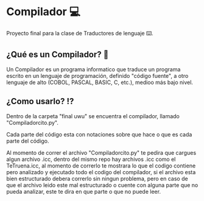 # Compilador 💻

Proyecto final para la clase de Traductores de lenguaje ⌨️.

## ¿Qué es un Compilador? 💽

Un Compilador es un programa informatico que traduce un programa escrito en un lenguaje de programación, definido
"código fuente", a otro lenguaje de alto (COBOL, PASCAL, BASIC, C, etc.), medioo más bajo nivel.

## ¿Como usarlo? ⁉️

Dentro de la carpeta "final uwu" se encuentra el compilador, llamado "Compiladorcito.py". 

Cada parte del código esta con notaciones sobre que hace o que es cada parte del código.

Al momento de correr el archivo "Compiladorcito.py" te pedira que cargues algun archivo .icc, dentro del mismo repo hay
archivos .icc como el TeTruena.icc, al momento de correrlo te mostrara lo que el codigo contiene pero analizado y ejecutado 
todo el codigo del compilador, si el archivo esta bien estructurado debera correrlo sin ningun problema, pero en caso de que 
el archivo leido este mal estructurado o cuente con alguna parte que no pueda analizar, este te dira en que parte o que no puede 
leer.



